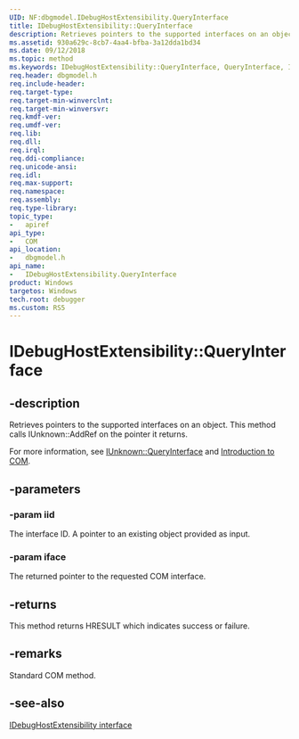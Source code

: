 ```yaml
---
UID: NF:dbgmodel.IDebugHostExtensibility.QueryInterface
title: IDebugHostExtensibility::QueryInterface
description: Retrieves pointers to the supported interfaces on an object. This method calls IUnknown::AddRef on the pointer it returns. 
ms.assetid: 930a629c-8cb7-4aa4-bfba-3a12dda1bd34
ms.date: 09/12/2018
ms.topic: method
ms.keywords: IDebugHostExtensibility::QueryInterface, QueryInterface, IDebugHostExtensibility.QueryInterface, IDebugHostExtensibility::QueryInterface, IDebugHostExtensibility.QueryInterface
req.header: dbgmodel.h
req.include-header:
req.target-type:
req.target-min-winverclnt:
req.target-min-winversvr:
req.kmdf-ver:
req.umdf-ver:
req.lib:
req.dll:
req.irql: 
req.ddi-compliance:
req.unicode-ansi:
req.idl:
req.max-support:
req.namespace:
req.assembly:
req.type-library: 
topic_type: 
-	apiref
api_type: 
-	COM
api_location: 
-	dbgmodel.h
api_name: 
-	IDebugHostExtensibility.QueryInterface
product: Windows
targetos: Windows
tech.root: debugger
ms.custom: RS5
---
```


# IDebugHostExtensibility::QueryInterface


## -description

Retrieves pointers to the supported interfaces on an object. This method calls IUnknown::AddRef on the pointer it returns. 

For more information, see [IUnknown::QueryInterface](https://docs.microsoft.com/windows/desktop/api/Unknwn/nf-unknwn-iunknown-queryinterface(refiid_void)) and [Introduction to COM](https://docs.microsoft.com/cpp/atl/introduction-to-com).


## -parameters

### -param iid
The interface ID. A pointer to an existing object provided as input. 

### -param iface
The returned pointer to the requested COM interface. 


## -returns
This method returns HRESULT which indicates success or failure.

## -remarks

Standard COM method.


## -see-also

[IDebugHostExtensibility interface](nn-dbgmodel-idebughostextensibility.md)
